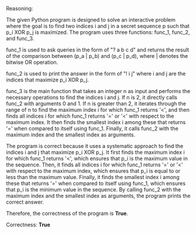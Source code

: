 Reasoning: 

The given Python program is designed to solve an interactive problem where the goal is to find two indices i and j in a secret sequence p such that p_i XOR p_j is maximized. The program uses three functions: func_1, func_2, and func_3.

func_1 is used to ask queries in the form of "? a b c d" and returns the result of the comparison between (p_a | p_b) and (p_c | p_d), where | denotes the bitwise OR operation.

func_2 is used to print the answer in the form of "! i j" where i and j are the indices that maximize p_i XOR p_j.

func_3 is the main function that takes an integer n as input and performs the necessary operations to find the indices i and j. If n is 2, it directly calls func_2 with arguments 0 and 1. If n is greater than 2, it iterates through the range of n to find the maximum index i for which func_1 returns '<', and then finds all indices i for which func_1 returns '=' or '<' with respect to the maximum index. It then finds the smallest index i among these that returns '=' when compared to itself using func_1. Finally, it calls func_2 with the maximum index and the smallest index as arguments.

The program is correct because it uses a systematic approach to find the indices i and j that maximize p_i XOR p_j. It first finds the maximum index i for which func_1 returns '<', which ensures that p_i is the maximum value in the sequence. Then, it finds all indices i for which func_1 returns '=' or '<' with respect to the maximum index, which ensures that p_i is equal to or less than the maximum value. Finally, it finds the smallest index i among these that returns '=' when compared to itself using func_1, which ensures that p_i is the minimum value in the sequence. By calling func_2 with the maximum index and the smallest index as arguments, the program prints the correct answer.

Therefore, the correctness of the program is **True**.

Correctness: **True**